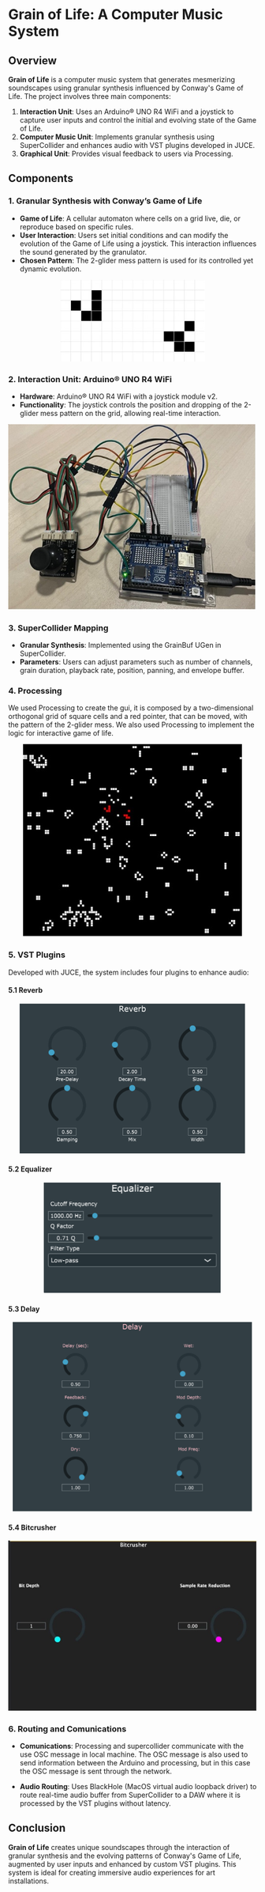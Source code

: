 # Grain of Life: A Computer Music System

## Overview
**Grain of Life** is a computer music system that generates mesmerizing soundscapes using granular synthesis influenced by Conway's Game of Life. The project involves three main components:

1. **Interaction Unit**: Uses an Arduino® UNO R4 WiFi and a joystick to capture user inputs and control the initial and evolving state of the Game of Life.
2. **Computer Music Unit**: Implements granular synthesis using SuperCollider and enhances audio with VST plugins developed in JUCE.
3. **Graphical Unit**: Provides visual feedback to users via Processing.

## Components

### 1. Granular Synthesis with Conway’s Game of Life
- **Game of Life**: A cellular automaton where cells on a grid live, die, or reproduce based on specific rules.
- **User Interaction**: Users set initial conditions and can modify the evolution of the Game of Life using a joystick. This interaction influences the sound generated by the granulator. 
- **Chosen Pattern**: The 2-glider mess pattern is used for its controlled yet dynamic evolution.
<p align="center">
   <img src="https://github.com/polimi-cmls-2024/PatricTheDuck_GrainOfLife/blob/main/img/granulator.jpg">
</p>

### 2. Interaction Unit: Arduino® UNO R4 WiFi
- **Hardware**: Arduino® UNO R4 WiFi with a joystick module v2.
- **Functionality**: The joystick controls the position and dropping of the 2-glider mess pattern on the grid, allowing real-time interaction. 
<p align="center">
 <img src="https://github.com/polimi-cmls-2024/PatricTheDuck_GrainOfLife/blob/main/img/arduino.jpg">
</p>

### 3. SuperCollider Mapping
- **Granular Synthesis**: Implemented using the GrainBuf UGen in SuperCollider.
- **Parameters**: Users can adjust parameters such as number of channels, grain duration, playback rate, position, panning, and envelope buffer.

### 4. Processing
We used Processing to create the gui, it is composed by a two-dimensional orthogonal grid of square cells and a red pointer, that can be moved, with the pattern of the 2-glider mess. We also used Processing to implement the logic for interactive game of life.
<p align="center">
   <img src="https://github.com/polimi-cmls-2024/PatricTheDuck_GrainOfLife/blob/main/img/processing.jpg">
</p>

### 5. VST Plugins
Developed with JUCE, the system includes four plugins to enhance audio:

#### 5.1 Reverb
<p align="center">
 <img src= "https://github.com/polimi-cmls-2024/PatricTheDuck_GrainOfLife/blob/main/img/Reverb.png">
</p>

#### 5.2 Equalizer
<p align="center">
 <img src="https://github.com/polimi-cmls-2024/PatricTheDuck_GrainOfLife/blob/main/img/equalizer.png">
</p>

#### 5.3 Delay
<p align="center">
 <img src="https://github.com/polimi-cmls-2024/PatricTheDuck_GrainOfLife/blob/main/img/Delay.png">
</p>

#### 5.4 Bitcrusher
<p align="center">
 <img src="https://github.com/polimi-cmls-2024/PatricTheDuck_GrainOfLife/blob/main/img/bitcrusher.jpg">
</p>

### 6. Routing and Comunications
- **Comunications**: Processing and supercollider communicate with the use OSC message in local machine. The OSC message is also used to send information between the Arduino and processing, but in this case the OSC message is sent through the network.

- **Audio Routing**: Uses BlackHole (MacOS virtual audio loopback driver) to route real-time audio buffer from SuperCollider to a DAW where it is processed by the VST plugins without latency.

## Conclusion
**Grain of Life** creates unique soundscapes through the interaction of granular synthesis and the evolving patterns of Conway's Game of Life, augmented by user inputs and enhanced by custom VST plugins. This system is ideal for creating immersive audio experiences for art installations.
